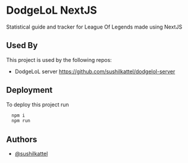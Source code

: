 # DodgeLoL NextJS

Statistical guide and tracker for League Of Legends made using NextJS


## Used By

This project is used by the following repos:

- DodgeLoL server https://github.com/sushilkattel/dodgelol-server



## Deployment

To deploy this project run

```bash
  npm i
  npm run
```


## Authors

- [@sushilkattel](https://github.com/sushilkattel)